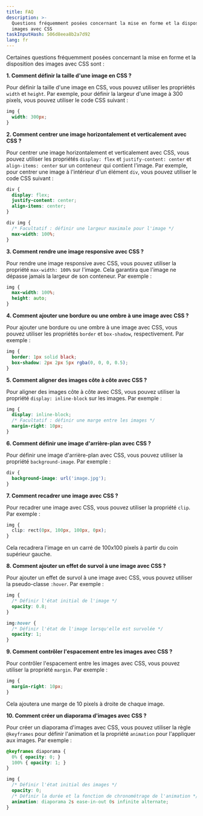 ```yaml
---
title: FAQ
description: >-
  Questions fréquemment posées concernant la mise en forme et la disposition des
  images avec CSS
taskInputHash: 506d8eea8b2a7d92
lang: fr
---
```

Certaines questions fréquemment posées concernant la mise en forme et la disposition des images avec CSS sont :

**1. Comment définir la taille d'une image en CSS ?**

Pour définir la taille d'une image en CSS, vous pouvez utiliser les propriétés `width` et `height`. Par exemple, pour définir la largeur d'une image à 300 pixels, vous pouvez utiliser le code CSS suivant :

```css
img {
  width: 300px;
}
``` 

**2. Comment centrer une image horizontalement et verticalement avec CSS ?**

Pour centrer une image horizontalement et verticalement avec CSS, vous pouvez utiliser les propriétés `display: flex` et `justify-content: center` et `align-items: center` sur un conteneur qui contient l'image. Par exemple, pour centrer une image à l'intérieur d'un élément `div`, vous pouvez utiliser le code CSS suivant :

```css
div {
  display: flex;
  justify-content: center;
  align-items: center;
}

div img {
  /* Facultatif : définir une largeur maximale pour l'image */
  max-width: 100%;
}
``` 

**3. Comment rendre une image responsive avec CSS ?**

Pour rendre une image responsive avec CSS, vous pouvez utiliser la propriété `max-width: 100%` sur l'image. Cela garantira que l'image ne dépasse jamais la largeur de son conteneur. Par exemple :

```css
img {
  max-width: 100%;
  height: auto;
}
``` 

**4. Comment ajouter une bordure ou une ombre à une image avec CSS ?**

Pour ajouter une bordure ou une ombre à une image avec CSS, vous pouvez utiliser les propriétés `border` et `box-shadow`, respectivement. Par exemple :

```css
img {
  border: 1px solid black;
  box-shadow: 2px 2px 5px rgba(0, 0, 0, 0.5);
}
``` 

**5. Comment aligner des images côte à côte avec CSS ?**

Pour aligner des images côte à côte avec CSS, vous pouvez utiliser la propriété `display: inline-block` sur les images. Par exemple :

```css
img {
  display: inline-block;
  /* Facultatif : définir une marge entre les images */
  margin-right: 10px;
}
``` 

**6. Comment définir une image d'arrière-plan avec CSS ?**

Pour définir une image d'arrière-plan avec CSS, vous pouvez utiliser la propriété `background-image`. Par exemple :

```css
div {
  background-image: url('image.jpg');
}
``` 

**7. Comment recadrer une image avec CSS ?**

Pour recadrer une image avec CSS, vous pouvez utiliser la propriété `clip`. Par exemple :

```css
img {
  clip: rect(0px, 100px, 100px, 0px);
}
```

Cela recadrera l'image en un carré de 100x100 pixels à partir du coin supérieur gauche.

**8. Comment ajouter un effet de survol à une image avec CSS ?**

Pour ajouter un effet de survol à une image avec CSS, vous pouvez utiliser la pseudo-classe `:hover`. Par exemple :

```css
img {
  /* Définir l'état initial de l'image */
  opacity: 0.8;
}

img:hover {
  /* Définir l'état de l'image lorsqu'elle est survolée */
  opacity: 1;
}
``` 

**9. Comment contrôler l'espacement entre les images avec CSS ?**

Pour contrôler l'espacement entre les images avec CSS, vous pouvez utiliser la propriété `margin`. Par exemple :

```css
img {
  margin-right: 10px;
}
```

Cela ajoutera une marge de 10 pixels à droite de chaque image.

**10. Comment créer un diaporama d'images avec CSS ?**

Pour créer un diaporama d'images avec CSS, vous pouvez utiliser la règle `@keyframes` pour définir l'animation et la propriété `animation` pour l'appliquer aux images. Par exemple :

```css
@keyframes diaporama {
  0% { opacity: 0; }
  100% { opacity: 1; }
}

img {
  /* Définir l'état initial des images */
  opacity: 0;
  /* Définir la durée et la fonction de chronométrage de l'animation */
  animation: diaporama 2s ease-in-out 0s infinite alternate;
}
```
